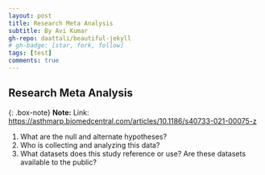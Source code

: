 ```yaml
---
layout: post
title: Research Meta Analysis
subtitle: By Avi Kumar
gh-repo: daattali/beautiful-jekyll
# gh-badge: [star, fork, follow]
tags: [test]
comments: true
---
```


## Research Meta Analysis

{: .box-note}
**Note:** Link: https://asthmarp.biomedcentral.com/articles/10.1186/s40733-021-00075-z

1. What are the null and alternate hypotheses?
2. Who is collecting and analyzing this data?
3. What datasets does this study reference or use? Are these datasets available to the public?

